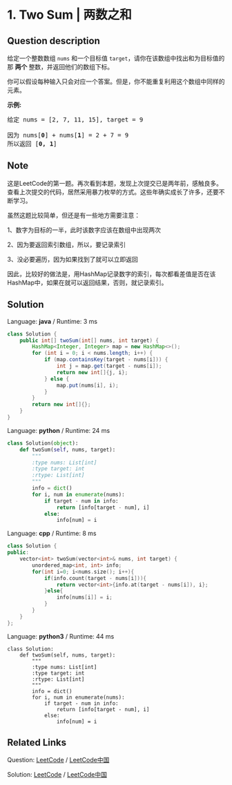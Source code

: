 # 1. Two Sum | 两数之和

## Question description

<!--If you want to use the English description, use <p>Given an array of integers, return <strong>indices</strong> of the two numbers such that they add up to a specific target.</p>

<p>You may assume that each input would have <strong><em>exactly</em></strong> one solution, and you may not use the <em>same</em> element twice.</p>

<p><strong>Example:</strong></p>

<pre>
Given nums = [2, 7, 11, 15], target = 9,

Because nums[<strong>0</strong>] + nums[<strong>1</strong>] = 2 + 7 = 9,
return [<strong>0</strong>, <strong>1</strong>].
</pre>

<p>&nbsp;</p>
 instead-->
<p>给定一个整数数组 <code>nums</code>&nbsp;和一个目标值 <code>target</code>，请你在该数组中找出和为目标值的那&nbsp;<strong>两个</strong>&nbsp;整数，并返回他们的数组下标。</p>

<p>你可以假设每种输入只会对应一个答案。但是，你不能重复利用这个数组中同样的元素。</p>

<p><strong>示例:</strong></p>

<pre>给定 nums = [2, 7, 11, 15], target = 9

因为 nums[<strong>0</strong>] + nums[<strong>1</strong>] = 2 + 7 = 9
所以返回 [<strong>0, 1</strong>]
</pre>


## Note

这是LeetCode的第一题。再次看到本题，发现上次提交已是两年前，感触良多。查看上次提交的代码，居然采用暴力枚举的方式。这些年确实成长了许多，还要不断学习。

虽然这题比较简单，但还是有一些地方需要注意：

1、数字为目标的一半，此时该数字应该在数组中出现两次

2、因为要返回索引数组，所以，要记录索引

3、没必要遍历，因为如果找到了就可以立即返回

因此，比较好的做法是，用HashMap记录数字的索引，每次都看差值是否在该HashMap中，如果在就可以返回结果，否则，就记录索引。


## Solution

Language: **java**  /  Runtime: 3 ms

```java
class Solution {
    public int[] twoSum(int[] nums, int target) {
        HashMap<Integer, Integer> map = new HashMap<>();
        for (int i = 0; i < nums.length; i++) {
            if (map.containsKey(target - nums[i])) {
                int j = map.get(target - nums[i]);
                return new int[]{j, i};
            } else {
                map.put(nums[i], i);
            }
        }
        return new int[]{};
    }
}

```

Language: **python**  /  Runtime: 24 ms

```python
class Solution(object):
    def twoSum(self, nums, target):
        """
        :type nums: List[int]
        :type target: int
        :rtype: List[int]
        """
        info = dict()
        for i, num in enumerate(nums):
            if target - num in info:
                return [info[target - num], i]
            else:
                info[num] = i
```

Language: **cpp**  /  Runtime: 8 ms

```cpp
class Solution {
public:
    vector<int> twoSum(vector<int>& nums, int target) {
        unordered_map<int, int> info;
        for(int i=0; i<nums.size(); i++){
            if(info.count(target - nums[i])){
                return vector<int>{info.at(target - nums[i]), i};
            }else{
                info[nums[i]] = i;
            }
        }
    }
};
```

Language: **python3**  /  Runtime: 44 ms

```python3
class Solution:
    def twoSum(self, nums, target):
        """
        :type nums: List[int]
        :type target: int
        :rtype: List[int]
        """
        info = dict()
        for i, num in enumerate(nums):
            if target - num in info:
                return [info[target - num], i]
            else:
                info[num] = i

```



## Related Links

Question: [LeetCode](https://leetcode.com/problems/two-sum/description/)  /  [LeetCode中国](https://leetcode-cn.com/problems/two-sum/description/)

Solution: [LeetCode](https://leetcode.com/articles/two-sum/)  /  [LeetCode中国](https://leetcode-cn.com/articles/two-sum/)